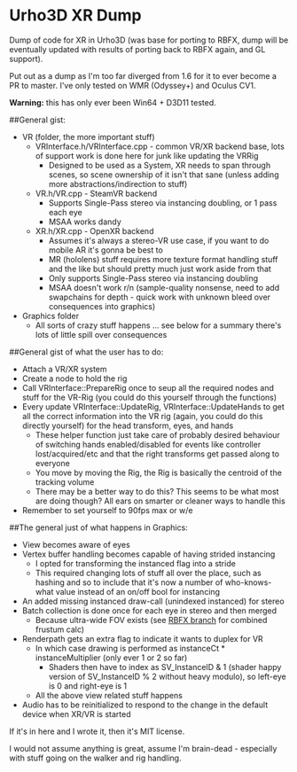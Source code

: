 # Urho3D XR Dump

Dump of code for XR in Urho3D (was base for porting to RBFX, dump will be eventually updated with results of porting back to RBFX again, and GL support). 

Put out as a dump as I'm too far diverged from 1.6 for it to ever become a PR to master. I've only tested on WMR (Odyssey+) and Oculus CV1.

**Warning:** this has only ever been Win64 + D3D11 tested.

##General gist:

- VR (folder, the more important stuff)
  - VRInterface.h/VRInterface.cpp - common VR/XR backend base, lots of support work is done here for junk like updating the VRRig
    - Designed to be used as a System, XR needs to span through scenes, so scene ownership of it isn't that sane (unless adding more abstractions/indirection to stuff)
  - VR.h/VR.cpp - SteamVR backend
    - Supports Single-Pass stereo via instancing doubling, or 1 pass each eye
    - MSAA works dandy
  - XR.h/XR.cpp - OpenXR backend
    - Assumes it's always a stereo-VR use case, if you want to do mobile AR it's gonna be best to
    - MR (hololens) stuff requires more texture format handling stuff and the like but should pretty much just work aside from that
    - Only supports Single-Pass stereo via instancing doubling
    - MSAA doesn't work r/n (sample-quality nonsense, need to add swapchains for depth - quick work with unknown bleed over consequences into graphics)
- Graphics folder
  - All sorts of crazy stuff happens ... see below for a summary there's lots of little spill over consequences

##General gist of what the user has to do:

- Attach a VR/XR system
- Create a node to hold the rig
- Call VRInterface::PrepareRig once to seup all the required nodes and stuff for the VR-Rig (you could do this yourself through the functions)
- Every update VRInterface::UpdateRig, VRInterface::UpdateHands to get all the correct information into the VR rig (again, you could do this directly yourself) for the head transform, eyes, and hands
  - These helper function just take care of probably desired behaviour of switching hands enabled/disabled for events like controller lost/acquired/etc and that the right transforms get passed along to everyone
  - You move by moving the Rig, the Rig is basically the centroid of the tracking volume
  - There may be a better way to do this? This seems to be what most are doing though? All ears on smarter or cleaner ways to handle this
- Remember to set yourself to 90fps max or w/e

##The general just of what happens in Graphics:

- View becomes aware of eyes
- Vertex buffer handling becomes capable of having strided instancing
  - I opted for transforming the instanced flag into a stride
  - This required changing lots of stuff all over the place, such as hashing and so to include that it's now a number of who-knows-what value instead of an on/off bool for instancing
- An added missing instanced draw-call (unindexed instanced) for stereo
- Batch collection is done once for each eye in stereo and then merged
  - Because ultra-wide FOV exists (see [RBFX branch](https://github.com/Jsandusky/rbfx/tree/XRMapToLatest) for combined frustum calc)
- Renderpath gets an extra flag to indicate it wants to duplex for VR
  - In which case drawing is performed as instanceCt * instanceMultiplier (only ever 1 or 2 so far)
    - Shaders then have to index as SV_InstanceID & 1 (shader happy version of SV_InstanceID % 2 without heavy modulo), so left-eye is 0 and right-eye is 1
  - All the above view related stuff happens
- Audio has to be reinitialized to respond to the change in the default device when XR/VR is started

If it's in here and I wrote it, then it's MIT license.

I would not assume anything is great, assume I'm brain-dead - especially with stuff going on the walker and rig handling.
